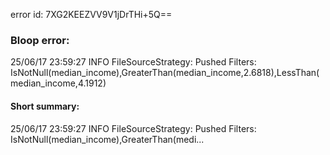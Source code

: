 error id: 7XG2KEEZVV9V1jDrTHi+5Q==
### Bloop error:

25/06/17 23:59:27 INFO FileSourceStrategy: Pushed Filters: IsNotNull(median_income),GreaterThan(median_income,2.6818),LessThan(median_income,4.1912)
#### Short summary: 

25/06/17 23:59:27 INFO FileSourceStrategy: Pushed Filters: IsNotNull(median_income),GreaterThan(medi...